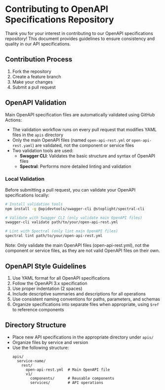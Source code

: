 # Contributing to OpenAPI Specifications Repository

Thank you for your interest in contributing to our OpenAPI specifications repository! This document provides guidelines to ensure consistency and quality in our API specifications.

## Contribution Process

1. Fork the repository
2. Create a feature branch
3. Make your changes
4. Submit a pull request

## OpenAPI Validation

Main OpenAPI specification files are automatically validated using GitHub Actions:

- The validation workflow runs on every pull request that modifies YAML files in the `apis` directory
- Only the main OpenAPI files (named `open-api-rest.yml` or `open-api-rest.yaml`) are validated, not the component or service files
- Two validation tools are used:
  - **Swagger CLI**: Validates the basic structure and syntax of OpenAPI files
  - **Spectral**: Performs more detailed linting and validation

### Local Validation

Before submitting a pull request, you can validate your OpenAPI specifications locally:

```bash
# Install validation tools
npm install -g @apidevtools/swagger-cli @stoplight/spectral-cli

# Validate with Swagger CLI (only validate main OpenAPI files)
swagger-cli validate path/to/your/open-api-rest.yml

# Lint with Spectral (only lint main OpenAPI files)
spectral lint path/to/your/open-api-rest.yml
```

Note: Only validate the main OpenAPI files (open-api-rest.yml), not the component or service files, as they are not valid OpenAPI files on their own.

## OpenAPI Style Guidelines

1. Use YAML format for all OpenAPI specifications
2. Follow the OpenAPI 3.x specification
3. Use proper indentation (2 spaces)
4. Include descriptive summaries and descriptions for all operations
5. Use consistent naming conventions for paths, parameters, and schemas
6. Organize specifications into separate files when appropriate, using `$ref` to reference components

## Directory Structure

- Place new API specifications in the appropriate directory under `apis/`
- Organize files by service and version
- Use the following structure:
  ```
  apis/
    service-name/
      rest/
        open-api-rest.yml  # Main OpenAPI file
        v1/
          components/      # Reusable components
          services/        # API operations
  ```
